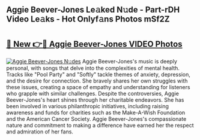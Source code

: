 ## Aggie Beever-Jones Le𝚊ked N𝚞de - Part-rDH Video Le𝚊ks - Hot Onlyf𝚊ns Photos mSf2Z

# <h2><a href="http://ab89448.deff.icu/?id=Aggie+Beever-Jones">🔗 New 👉🔴 Aggie Beever-Jones VIDEO Photos</a></h2>

[![Aggie Beever-Jones N𝚞des](https://i.imgur.com/rIISA9y.gif)](http://ab89448.deff.icu/?id=Aggie+Beever-Jones)
Aggie Beever-Jones's music is deeply personal, with songs that delve into the complexities of mental health. Tracks like "Pool Party" and "Softly" tackle themes of anxiety, depression, and the desire for connection. She bravely shares her own struggles with these issues, creating a space of empathy and understanding for listeners who grapple with similar challenges. Despite the controversies, Aggie Beever-Jones's heart shines through her charitable endeavors. She has been involved in various philanthropic initiatives, including raising awareness and funds for charities such as the Make-A-Wish Foundation and the American Cancer Society. Aggie Beever-Jones's compassionate nature and commitment to making a difference have earned her the respect and admiration of her fans.
